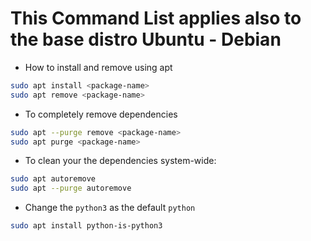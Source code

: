# This Command List applies also to the base distro Ubuntu - Debian

- How to install and remove using apt

```bash
sudo apt install <package-name>
sudo apt remove <package-name>
```

- To completely remove dependencies

```bash
sudo apt --purge remove <package-name>
sudo apt purge <package-name>
```

- To clean your the dependencies system-wide:

```bash
sudo apt autoremove
sudo apt --purge autoremove
```

- Change the `python3` as the default `python`

```bash
sudo apt install python-is-python3
```
